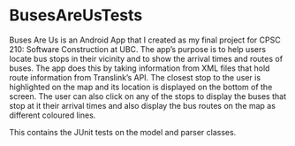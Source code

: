 # BusesAreUsTests

Buses Are Us is an Android App that I created as my final project for CPSC 210: Software Construction at UBC. The app’s purpose is to help users locate bus stops in their vicinity and to show the arrival times and routes of buses. The app does this by taking information from XML files that hold route information from Translink’s API. The closest stop to the user is highlighted on the map and its location is displayed on the bottom of the screen. The user can also click on any of the stops to display the buses that stop at it their arrival times and also display the bus routes on the map as different coloured lines.

This contains the JUnit tests on the model and parser classes. 
